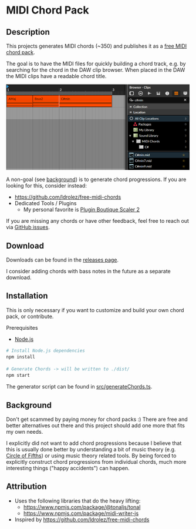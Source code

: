 # MIDI Chord Pack

## Description

This projects generates MIDI chords (~350) and publishes it as a [free MIDI chord pack](https://github.com/Fannon/midi-chords/releases).

The goal is to have the MIDI files for quickly building a chord track, e.g. by searching for the chord in the DAW clip browser. When placed in the DAW the MIDI clips have a readable chord title.

<img src="./assets/bitwig-example.png" width="500" title="Bitwig for a 'chord track' and use of the clip browser" />

A non-goal (see [background](#background)) is to generate chord progressions. If you are looking for this, consider instead:

* https://github.com/ldrolez/free-midi-chords
* Dedicated Tools / Plugins
    * My personal favorite is [Plugin Boutique Scaler 2](https://www.pluginboutique.com/meta_products/6414)

If you are missing any chords or have other feedback, feel free to reach out via [GitHub issues](https://github.com/Fannon/midi-chord-pack/issues).

## Download

Downloads can be found in the [releases page](https://github.com/Fannon/midi-chords/releases).

I consider adding chords with bass notes in the future as a separate download.

## Installation

This is only necessary if you want to customize and build your own chord pack, or contribute.

Prerequisites
* [Node.js](https://nodejs.org/en/)

```bash
# Install Node.js dependencies
npm install

# Generate Chords -> will be written to ./dist/
npm start
```

The generator script can be found in [src/generateChords.ts](./src/generateChords.ts).

## Background

Don't get scammed by paying money for chord packs :) 
There are free and better alternatives out there and this project should add one more that fits my own needs. 

I explicitly did not want to add chord progressions because I believe that this is usually done better by understanding a bit of music theory (e.g. [Circle of Fifths](https://en.wikipedia.org/wiki/Circle_of_fifths)) or using music theory related tools. By being forced to explicitly construct chord progressions from individual chords, much more interesting things ("happy accidents") can happen.

## Attribution 

* Uses the following libraries that do the heavy lifting:
    * https://www.npmjs.com/package/@tonaljs/tonal 
    * https://www.npmjs.com/package/midi-writer-js
* Inspired by https://github.com/ldrolez/free-midi-chords 
